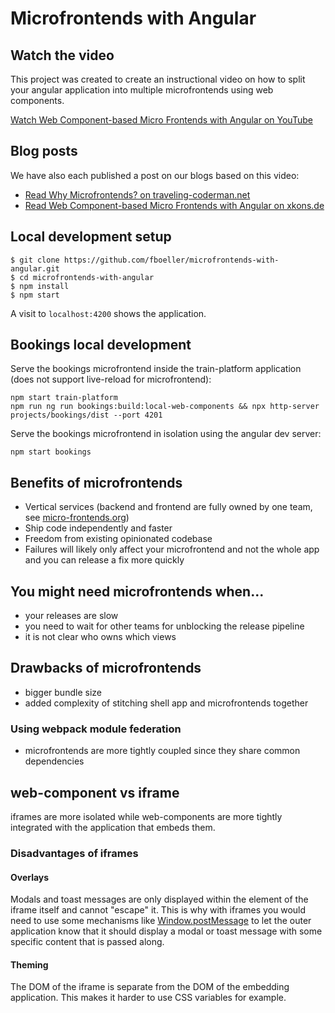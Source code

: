# Microfrontends with Angular

## Watch the video

This project was created to create an instructional video on how to split your angular application into multiple microfrontends using web components.

[Watch Web Component-based Micro Frontends with Angular on YouTube](https://www.youtube.com/watch?v=ee17YczpCpU)

## Blog posts

We have also each published a post on our blogs based on this video:
- [Read Why Microfrontends? on traveling-coderman.net](https://traveling-coderman.net/code/microfrontends/why/)
- [Read Web Component-based Micro Frontends with Angular on xkons.de](https://www.xkons.de/posts/ng-micro-frontends/)

## Local development setup

```
$ git clone https://github.com/fboeller/microfrontends-with-angular.git
$ cd microfrontends-with-angular
$ npm install
$ npm start
```

A visit to `localhost:4200` shows the application.

## Bookings local development

Serve the bookings microfrontend inside the train-platform application (does not support live-reload for microfrontend):
```
npm start train-platform
npm run ng run bookings:build:local-web-components && npx http-server projects/bookings/dist --port 4201
```

Serve the bookings microfrontend in isolation using the angular dev server:
```
npm start bookings
```

## Benefits of microfrontends

- Vertical services (backend and frontend are fully owned by one team, see [micro-frontends.org](https://micro-frontends.org/))
- Ship code independently and faster
- Freedom from existing opinionated codebase
- Failures will likely only affect your microfrontend and not the whole app and you can release a fix more quickly

## You might need microfrontends when...

- your releases are slow
- you need to wait for other teams for unblocking the release pipeline
- it is not clear who owns which views

## Drawbacks of microfrontends

- bigger bundle size
- added complexity of stitching shell app and microfrontends together

### Using webpack module federation

- microfrontends are more tightly coupled since they share common dependencies

## web-component vs iframe

iframes are more isolated while web-components are more tightly integrated with the application that embeds them.

### Disadvantages of iframes

#### Overlays

Modals and toast messages are only displayed within the element of the iframe itself and cannot "escape" it. This is why with iframes you would need to use some mechanisms like [Window.postMessage](https://developer.mozilla.org/en-US/docs/Web/API/Window/postMessage) to let the outer application know that it should display a modal or toast message with some specific content that is passed along.

#### Theming

The DOM of the iframe is separate from the DOM of the embedding application. This makes it harder to use CSS variables for example.
